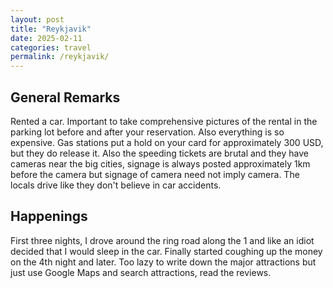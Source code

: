 ```yaml
---
layout: post
title: "Reykjavik"
date: 2025-02-11
categories: travel
permalink: /reykjavik/
---
```

## General Remarks
Rented a car. Important to take comprehensive pictures of the rental in the parking lot before and after your reservation. Also everything is so expensive. 
Gas stations put a hold on your card for approximately 300 USD, but they do release it.
Also the speeding tickets are brutal and they have cameras near the big cities, signage is always posted approximately 1km before the camera but signage of camera need not imply camera. The locals drive like they don't believe in car accidents.
## Happenings

First three nights, I drove around the ring road along the 1 and like an idiot decided that I would sleep in the car. Finally started coughing up the money on the 4th night and later. Too lazy to write down the major attractions but just use Google Maps and search attractions, read the reviews. 
